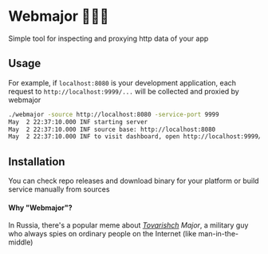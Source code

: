 # Webmajor 🕵🏻‍♂️
Simple tool for inspecting and proxying http data of your app


## Usage
For example, if `localhost:8080` is your development application, each request
to `http://localhost:9999/...` will be collected and proxied by webmajor
```bash
./webmajor -source http://localhost:8080 -service-port 9999
May  2 22:37:10.000 INF starting server
May  2 22:37:10.000 INF source base: http://localhost:8080
May  2 22:37:10.000 INF to visit dashboard, open http://localhost:9999/__webmajor
```


## Installation
You can check repo releases and download binary for your platform or build service manually from sources


#### Why "Webmajor"?
In Russia, there's a popular meme about *[Tovarishch](https://en.wikipedia.org/wiki/Tovarishch) Major*, a military guy
who always spies on ordinary people on the Internet (like man-in-the-middle)